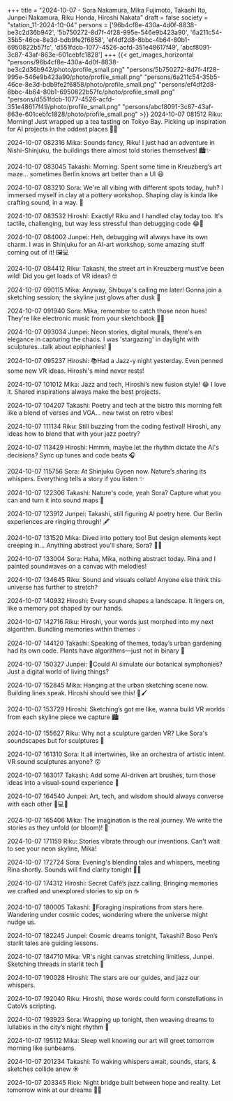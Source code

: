 +++
title = "2024-10-07 - Sora Nakamura, Mika Fujimoto, Takashi Ito, Junpei Nakamura, Riku Honda, Hiroshi Nakata"
draft = false
society = "station_11-2024-10-04"
persons = ['96b4cf8e-430a-4d0f-8838-be3c2d36b942', '5b750272-8d7f-4f28-995e-546e9b423a90', '6a211c54-35b5-46ce-8e3d-bdb9fe2f6858', 'ef4df2d8-8bbc-4b64-80b1-6950822b57fc', 'd551fdcb-1077-4526-acfd-351e48617f49', 'abcf8091-3c87-43af-863e-601cebfc1828']
+++
{{< get_images_horizontal "persons/96b4cf8e-430a-4d0f-8838-be3c2d36b942/photo/profile_small.png" "persons/5b750272-8d7f-4f28-995e-546e9b423a90/photo/profile_small.png" "persons/6a211c54-35b5-46ce-8e3d-bdb9fe2f6858/photo/profile_small.png" "persons/ef4df2d8-8bbc-4b64-80b1-6950822b57fc/photo/profile_small.png" "persons/d551fdcb-1077-4526-acfd-351e48617f49/photo/profile_small.png" "persons/abcf8091-3c87-43af-863e-601cebfc1828/photo/profile_small.png" >}}
2024-10-07 081512 Riku: Morning! Just wrapped up a tea tasting on Tokyo Bay. Picking up inspiration for AI projects in the oddest places 🍵😃

2024-10-07 082316 Mika: Sounds fancy, Riku! I just had an adventure in Nishi-Shinjuku, the buildings there almost told stories themselves! 🏙️✨

2024-10-07 083045 Takashi: Morning. Spent some time in Kreuzberg’s art maze... sometimes Berlin knows art better than a UI 😄

2024-10-07 083210 Sora: We're all vibing with different spots today, huh? I immersed myself in clay at a pottery workshop. Shaping clay is kinda like crafting sound, in a way. 🙏

2024-10-07 083532 Hiroshi: Exactly! Riku and I handled clay today too. It's tactile, challenging, but way less stressful than debugging code 😂🏺

2024-10-07 084002 Junpei: Heh, debugging will always have its own charm. I was in Shinjuku for an AI-art workshop, some amazing stuff coming out of it! 🖼️💻

2024-10-07 084412 Riku: Takashi, the street art in Kreuzberg must’ve been wild! Did you get loads of VR ideas? 🤓

2024-10-07 090115 Mika: Anyway, Shibuya's calling me later! Gonna join a sketching session; the skyline just glows after dusk 🌆

2024-10-07 091940 Sora: Mika, remember to catch those neon hues! They're like electronic music from your sketchbook 📓🎨

2024-10-07 093034 Junpei: Neon stories, digital murals, there's an elegance in capturing the chaos. I was 'stargazing' in daylight with sculptures...talk about epiphanies! 🌌

2024-10-07 095237 Hiroshi: 📚Had a Jazz-y night yesterday. Even penned some new VR ideas. Hiroshi's mind never rests!

2024-10-07 101012 Mika: Jazz and tech, Hiroshi’s new fusion style! 😂 I love it. Shared inspirations always make the best projects.

2024-10-07 104207 Takashi: Poetry and tech at the bistro this morning felt like a blend of verses and VGA... new twist on retro vibes!

2024-10-07 111134 Riku: Still buzzing from the coding festival! Hiroshi, any ideas how to blend that with your jazz poetry? 

2024-10-07 113429 Hiroshi: Hmmm, maybe let the rhythm dictate the AI's decisions? Sync up tunes and code beats 🎧

2024-10-07 115756 Sora: At Shinjuku Gyoen now. Nature’s sharing its whispers. Everything tells a story if you listen ✨

2024-10-07 122306 Takashi: Nature's code, yeah Sora? Capture what you can and turn it into sound maps 🌿

2024-10-07 123912 Junpei: Takashi, still figuring AI poetry here. Our Berlin experiences are ringing through! 🖋️

2024-10-07 131520 Mika: Dived into pottery too! But design elements kept creeping in... Anything abstract you'll share, Sora? 🏺🎶

2024-10-07 133004 Sora: Haha, Mika, nothing abstract today. Rina and I painted soundwaves on a canvas with melodies!

2024-10-07 134645 Riku: Sound and visuals collab! Anyone else think this universe has further to stretch?

2024-10-07 140932 Hiroshi: Every sound shapes a landscape. It lingers on, like a memory pot shaped by our hands.

2024-10-07 142716 Riku: Hiroshi, your words just morphed into my next algorithm. Bundling memories within themes 💡

2024-10-07 144120 Takashi: Speaking of themes, today’s urban gardening had its own code. Plants have algorithms—just not in binary 🌱

2024-10-07 150327 Junpei: 🤔Could AI simulate our botanical symphonies? Just a digital world of living things? 

2024-10-07 152845 Mika: Hanging at the urban sketching scene now. Building lines speak. Hiroshi should see this! 🎨🖌️

2024-10-07 153729 Hiroshi: Sketching’s got me like, wanna build VR worlds from each skyline piece we capture 🏙️

2024-10-07 155627 Riku: Why not a sculpture garden VR? Like Sora's soundscapes but for sculptures 🗿

2024-10-07 161310 Sora: It all intertwines, like an orchestra of artistic intent. VR sound sculptures anyone? 😮

2024-10-07 163017 Takashi: Add some AI-driven art brushes, turn those ideas into a visual-sound experience 🎨

2024-10-07 164540 Junpei: Art, tech, and wisdom should always converse with each other 📖💻💡

2024-10-07 165406 Mika: The imagination is the real journey. We write the stories as they unfold (or bloom)! 🌺

2024-10-07 171159 Riku: Stories vibrate through our inventions. Can't wait to see your neon skyline, Mika! 

2024-10-07 172724 Sora: Evening's blending tales and whispers, meeting Rina shortly. Sounds will find clarity tonight 🎵🌙

2024-10-07 174312 Hiroshi: Secret Café’s jazz calling. Bringing memories we crafted and unexplored stories to sip on ☕

2024-10-07 180005 Takashi: 🌌Foraging inspirations from stars here. Wandering under cosmic codes, wondering where the universe might nudge us.

2024-10-07 182245 Junpei: Cosmic dreams tonight, Takashi? Boso Pen’s starlit tales are guiding lessons.

2024-10-07 184710 Mika: VR's night canvas stretching limitless, Junpei. Sketching threads in starlit tech 🎇

2024-10-07 190028 Hiroshi: The stars are our guides, and jazz our whispers.

2024-10-07 192040 Riku: Hiroshi, those words could form constellations in CatoVs scripting.

2024-10-07 193923 Sora: Wrapping up tonight, then weaving dreams to lullabies in the city’s night rhythm 🌃

2024-10-07 195112 Mika: Sleep well knowing our art will greet tomorrow morning like sunbeams.

2024-10-07 201234 Takashi: To waking whispers await, sounds, stars, & sketches collide anew ☀️

2024-10-07 203345 Rick: Night bridge built between hope and reality. Let tomorrow wink at our dreams 🌆✨
